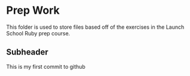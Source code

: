# Prep Work

This folder is used to store files based off of the exercises in the Launch School Ruby prep course. 

## Subheader

This is my first commit to github

